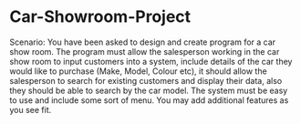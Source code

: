 # Car-Showroom-Project
Scenario:
You have been asked to design and create program for a car show room.  The program must allow the salesperson working in the car show room to input customers into a system, include details of the car they would like to purchase (Make, Model, Colour etc), it should allow the salesperson to search for existing customers and display their data, also they should be able to search by the car model. 
The system must be easy to use and include some sort of menu.  You may add additional features as you see fit.
